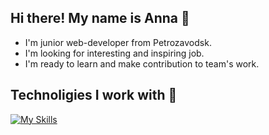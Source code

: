 ## Hi there! My name is Anna 👋 
- I'm junior web-developer from Petrozavodsk.
- I'm looking for interesting and inspiring job.
- I'm ready to learn and make contribution to team's work. 

## Technoligies I work with 🔨
[![My Skills](https://skillicons.dev/icons?i=html,css,js,react,git)](https://skillicons.dev)
<!--
**AnnaZakharovaPtz/AnnaZakharovaPtz** is a ✨ _special_ ✨ repository because its `README.md` (this file) appears on your GitHub profile.

Here are some ideas to get you started:

- 🔭 I’m currently working on ...
- 🌱 I’m currently learning ...
- 👯 I’m looking to collaborate on ...
- 🤔 I’m looking for help with ...
- 💬 Ask me about ...
- 📫 How to reach me: ...
- 😄 Pronouns: ...
- ⚡ Fun fact: ...
-->

